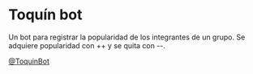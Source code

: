 # Toquín bot

Un bot para registrar la popularidad de los integrantes de un grupo. Se adquiere popularidad con ++ y se quita con
--.

[@ToquinBot](https://t.me/toquinbot)
